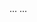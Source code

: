 <head>

  <!-- Lightweight client-side loader that feature-detects and load polyfills only when necessary -->
<script src="https://cdn.jsdelivr.net/npm/@webcomponents/webcomponentsjs@2/webcomponents-loader.min.js"></script>

  <!-- Import element definition -->
  <script
    type="module"
    src="https://cdn.jsdelivr.net/gh/zerodevx/zero-md@2/dist/zero-md.min.js"
  ></script>

</head>
<body>
  ...
  <!-- Simply set the `src` attribute to your MD file and win -->
<zero-md src="https://github.com/searica/MoreVanillaBuildPrefabs/blob/main/README.md"></zero-md>
  ...
</body>

